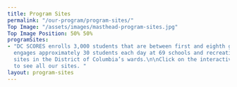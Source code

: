 ```yaml
---
title: Program Sites
permalink: "/our-program/program-sites/"
Top Image: "/assets/images/masthead-program-sites.jpg"
Top Image Position: 50% 50%
programSites:
- "DC SCORES enrolls 3,000 students that are between first and eighth grade. Our program
  engages approximately 30 students each day at 69 schools and recreation center-based
  sites in the District of Columbia’s wards.\n\nClick on the interactive map below
  to see all our sites. "
layout: program-sites
---
```


